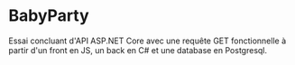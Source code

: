 # BabyParty
Essai concluant d'API ASP.NET Core avec une requête GET fonctionnelle à partir d'un front en JS, un back en C# et une database en Postgresql.
